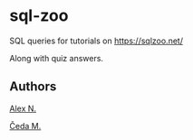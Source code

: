 # sql-zoo

SQL queries for tutorials on https://sqlzoo.net/

Along with quiz answers.

## Authors
[Alex N.](https://github.com/nikitin2009)

[Čeda M.](https://github.com/Chedak)
